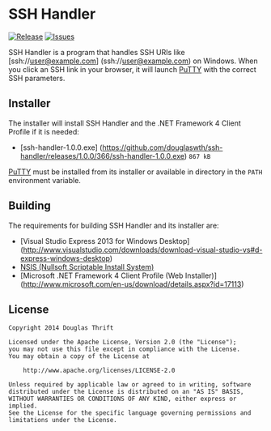 # SSH Handler

[![Release](https://img.shields.io/github/release/douglaswth/ssh-handler.svg?style=flat)][release]
[![Issues](https://img.shields.io/github/issues/douglaswth/ssh-handler.svg?style=flat)][issues]

[release]: https://github.com/douglaswth/ssh-handler/releases/latest
[issues]: https://github.com/douglaswth/ssh-handler/issues

SSH Handler is a program that handles SSH URIs like [ssh://user@example.com]
(ssh://user@example.com) on Windows. When you click an SSH link in your browser,
it will launch [PuTTY](http://www.chiark.greenend.org.uk/~sgtatham/putty/) with
the correct SSH parameters.

## Installer

The installer will install SSH Handler and the .NET Framework 4 Client Profile
if it is needed:

* [ssh-handler-1.0.0.exe]
(https://github.com/douglaswth/ssh-handler/releases/1.0.0/366/ssh-handler-1.0.0.exe) `867 kB`

[PuTTY](http://www.chiark.greenend.org.uk/~sgtatham/putty/) must be installed
from its installer or available in directory in the `PATH` environment variable.

## Building

The requirements for building SSH Handler and its installer are:

* [Visual Studio Express 2013 for Windows Desktop]
(http://www.visualstudio.com/downloads/download-visual-studio-vs#d-express-windows-desktop)
* [NSIS (Nullsoft Scriptable Install System)](http://nsis.sourceforge.net/)
* [Microsoft .NET Framework 4 Client Profile (Web Installer)]
(http://www.microsoft.com/en-us/download/details.aspx?id=17113)

## License

    Copyright 2014 Douglas Thrift

    Licensed under the Apache License, Version 2.0 (the "License");
    you may not use this file except in compliance with the License.
    You may obtain a copy of the License at

        http://www.apache.org/licenses/LICENSE-2.0

    Unless required by applicable law or agreed to in writing, software
    distributed under the License is distributed on an "AS IS" BASIS,
    WITHOUT WARRANTIES OR CONDITIONS OF ANY KIND, either express or implied.
    See the License for the specific language governing permissions and
    limitations under the License.
